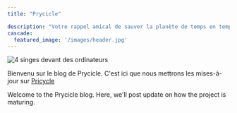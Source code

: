 ```yaml
---
title: "Prycicle"

description: "Votre rappel amical de sauver la planète de temps en temps"
cascade:
  featured_image: '/images/header.jpg'
---
```


![4 singes devant des ordinateurs](/images/hero.jpg)

Bienvenu sur le blog de Prycicle. C'est ici que nous mettrons les mises-à-jour sur [Pricycle](https://marr11317.github.io/pricycle/)

Welcome to the Prycicle blog. Here, we'll post update on how the project is maturing.
